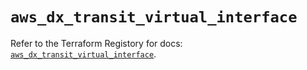 # `aws_dx_transit_virtual_interface`

Refer to the Terraform Registory for docs: [`aws_dx_transit_virtual_interface`](https://registry.terraform.io/providers/hashicorp/aws/4.66.1/docs/resources/dx_transit_virtual_interface).

